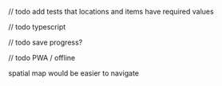 // todo add tests that locations and items have required values

// todo typescript

// todo save progress?

// todo PWA / offline

spatial map would be easier to navigate
